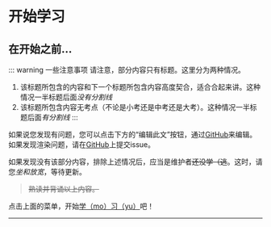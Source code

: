 # 开始学习

## 在开始之前…

::: warning 一些注意事项
请注意，部分内容只有标题。这里分为两种情况。
1. 该标题所包含的内容和下一个标题所包含内容高度契合，适合合起来讲。这种情况一半标题后面*没有分割线*
2. 该标题所包含内容无考点（不论是小考还是中考还是大考）。这种情况一半标题后面*有分割线*
:::

如果说您发现有问题，您可以点击下方的“编辑此文”按钮，通过[GitHub](https://github.com/)来编辑。
如果发现渲染问题，请在[GitHub](https://github.com/7086cmd/politics-history-summary/issues/new)上提交issue。

如果发现没有该部分内容，排除上述情况后，应当是维护者~~还没学（逃~~。这时，请您*坐和放宽*，等待更新。

> ~~熟读并背诵以上内容。~~

点击上面的菜单，开始[学（mo）习（yu）](https://ys.mihoyo.com/main/)吧！

---
